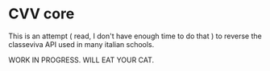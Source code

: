 # CVV core

This is an attempt ( read, I don't have enough time to do that ) to reverse the classeviva API used in many italian schools.

WORK IN PROGRESS. WILL EAT YOUR CAT.
